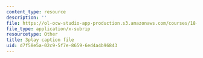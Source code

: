```yaml
---
content_type: resource
description: ''
file: https://ol-ocw-studio-app-production.s3.amazonaws.com/courses/18-s997-introduction-to-matlab-programming-fall-2011/d7f58e5a02c95f7e86596ed4a4b96843_OisFNNzz3xQ.vtt
file_type: application/x-subrip
resourcetype: Other
title: 3play caption file
uid: d7f58e5a-02c9-5f7e-8659-6ed4a4b96843
---
```

